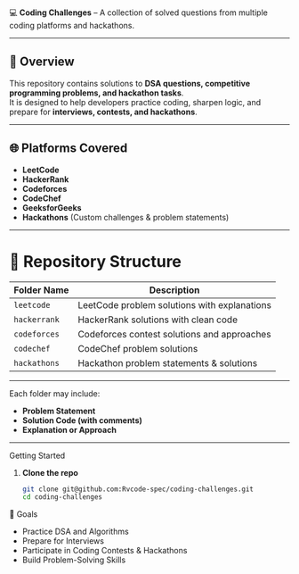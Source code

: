 💻 **Coding Challenges** – A collection of solved questions from multiple coding platforms and hackathons.

---

## 📌 Overview
This repository contains solutions to **DSA questions, competitive programming problems, and hackathon tasks**.  
It is designed to help developers practice coding, sharpen logic, and prepare for **interviews, contests, and hackathons**.

---

## 🌐 Platforms Covered
- **LeetCode**
- **HackerRank**
- **Codeforces**
- **CodeChef**
- **GeeksforGeeks**
- **Hackathons** (Custom challenges & problem statements)

---

# 📂 Repository Structure

| Folder Name      | Description                                   |
|------------------|-----------------------------------------------|
| `leetcode `      | LeetCode problem solutions with explanations  |
| `hackerrank `    | HackerRank solutions with clean code          |
| `codeforces `    | Codeforces contest solutions and approaches   |
| `codechef `      | CodeChef problem solutions                    |
| `hackathons `    | Hackathon problem statements & solutions      |


---

Each folder may include:

- **Problem Statement**
- **Solution Code (with comments)**
- **Explanation or Approach**

---

Getting Started

1. **Clone the repo**
   ```bash
   git clone git@github.com:Rvcode-spec/coding-challenges.git
   cd coding-challenges

🎯 Goals

- Practice DSA and Algorithms
- Prepare for Interviews
- Participate in Coding Contests & Hackathons
- Build Problem-Solving Skills